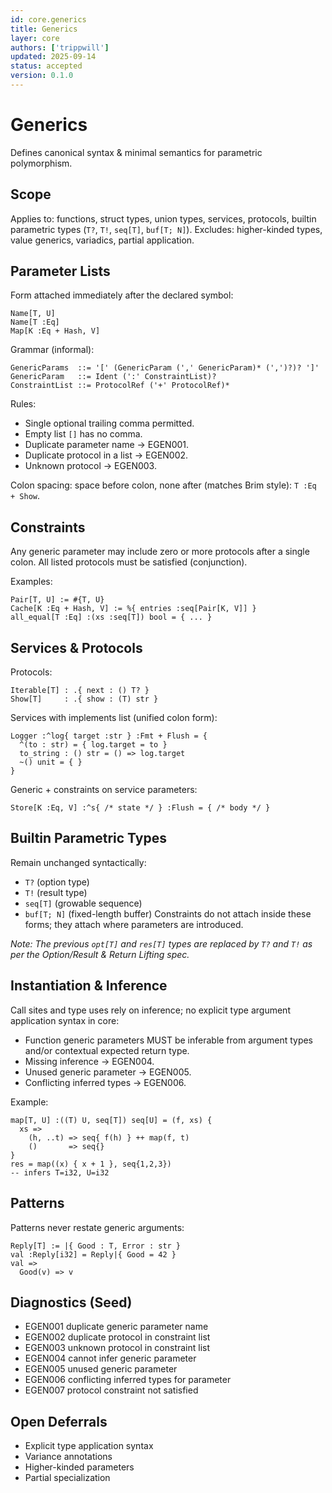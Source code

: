 ```yaml
---
id: core.generics
title: Generics
layer: core
authors: ['trippwill']
updated: 2025-09-14
status: accepted
version: 0.1.0
---
```


# Generics

Defines canonical syntax & minimal semantics for parametric polymorphism.

## Scope
Applies to: functions, struct types, union types, services, protocols, builtin parametric types (`T?`, `T!`, `seq[T]`, `buf[T; N]`).
Excludes: higher-kinded types, value generics, variadics, partial application.

## Parameter Lists

Form attached immediately after the declared symbol:
```
Name[T, U]
Name[T :Eq]
Map[K :Eq + Hash, V]
```
Grammar (informal):
```
GenericParams  ::= '[' (GenericParam (',' GenericParam)* (',')?)? ']'
GenericParam   ::= Ident (':' ConstraintList)?
ConstraintList ::= ProtocolRef ('+' ProtocolRef)*
```
Rules:
- Single optional trailing comma permitted.
- Empty list `[]` has no comma.
- Duplicate parameter name → EGEN001.
- Duplicate protocol in a list → EGEN002.
- Unknown protocol → EGEN003.

Colon spacing: space before colon, none after (matches Brim style): `T :Eq + Show`.

## Constraints
Any generic parameter may include zero or more protocols after a single colon.
All listed protocols must be satisfied (conjunction).

Examples:
```brim
Pair[T, U] := #{T, U}
Cache[K :Eq + Hash, V] := %{ entries :seq[Pair[K, V]] }
all_equal[T :Eq] :(xs :seq[T]) bool = { ... }
```

## Services & Protocols
Protocols:
```brim
Iterable[T] : .{ next : () T? }
Show[T]     : .{ show : (T) str }
```
Services with implements list (unified colon form):
```brim
Logger :^log{ target :str } :Fmt + Flush = {
  ^(to : str) = { log.target = to }
  to_string : () str = () => log.target
  ~() unit = { }
}
```
Generic + constraints on service parameters:
```brim
Store[K :Eq, V] :^s{ /* state */ } :Flush = { /* body */ }
```

## Builtin Parametric Types
Remain unchanged syntactically:
- `T?` (option type)
- `T!` (result type)
- `seq[T]` (growable sequence)
- `buf[T; N]` (fixed-length buffer)
Constraints do not attach inside these forms; they attach where parameters are introduced.

*Note: The previous `opt[T]` and `res[T]` types are replaced by `T?` and `T!` as per the Option/Result & Return Lifting spec.*

## Instantiation & Inference
Call sites and type uses rely on inference; no explicit type argument application syntax in core:
- Function generic parameters MUST be inferable from argument types and/or contextual expected return type.
- Missing inference → EGEN004.
- Unused generic parameter → EGEN005.
- Conflicting inferred types → EGEN006.

Example:
```brim
map[T, U] :((T) U, seq[T]) seq[U] = (f, xs) {
  xs =>
    (h, ..t) => seq{ f(h) } ++ map(f, t)
    ()       => seq{}
}
res = map((x) { x + 1 }, seq{1,2,3})
-- infers T=i32, U=i32
```

## Patterns
Patterns never restate generic arguments:
```brim
Reply[T] := |{ Good : T, Error : str }
val :Reply[i32] = Reply|{ Good = 42 }
val =>
  Good(v) => v
```

## Diagnostics (Seed)
- EGEN001 duplicate generic parameter name
- EGEN002 duplicate protocol in constraint list
- EGEN003 unknown protocol in constraint list
- EGEN004 cannot infer generic parameter
- EGEN005 unused generic parameter
- EGEN006 conflicting inferred types for parameter
- EGEN007 protocol constraint not satisfied

## Open Deferrals
- Explicit type application syntax
- Variance annotations
- Higher-kinded parameters
- Partial specialization

